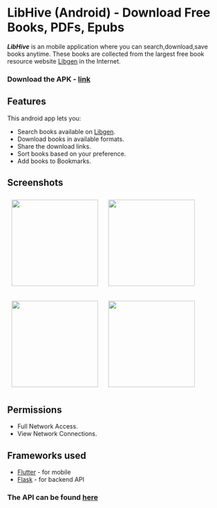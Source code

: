# LibHive (Android) - Download Free Books, PDFs, Epubs

***LibHive*** is an mobile application where you can search,download,save books anytime. These books are collected from the largest free book resource website [Libgen](http://libgen.rs/) in the Internet. 
### Download the APK - [link](https://github.com/abi-raj/LibHive-Mobile-App/blob/main/LibHive.apk)
## Features

This android app lets you:
- Search books available on [Libgen](http://libgen.rs/).
- Download books in available formats.
- Share the download links.
- Sort books based on your preference.
- Add books to Bookmarks.


## Screenshots

<img src="https://user-images.githubusercontent.com/57340523/127256130-9a9da8df-a64d-43b4-bc60-da03fb84f3f8.png" 
width="200"
    hspace="10" vspace="10">
<img src="https://user-images.githubusercontent.com/57340523/127256185-d5ef8b7f-536a-43b7-9010-24e6180c7e9c.png" 
width="200" hspace="10" vspace="10">
    
 <img src="https://user-images.githubusercontent.com/57340523/127256299-ab67195d-a63d-4e84-86cd-40fffaa6541c.png" width="200" hspace="10" vspace="10">
<img src="https://user-images.githubusercontent.com/57340523/127256381-1cb412b9-8077-4e28-9021-f4d74d3f12fe.png" 
width="200" hspace="10" vspace="10">


## Permissions

- Full Network Access.
- View Network Connections.

## Frameworks used
- [Flutter](https://flutter.dev/) - for mobile
- [Flask](https://flask.palletsprojects.com/en/2.0.x/) - for backend API <br>
### The API can be found [here](https://github.com/abi-raj/Libgen-API)


